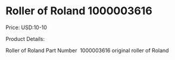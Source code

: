 # Roller of Roland 1000003616

Price: USD:10-10

Product Details:

Roller of Roland Part Number  1000003616
original roller of Roland